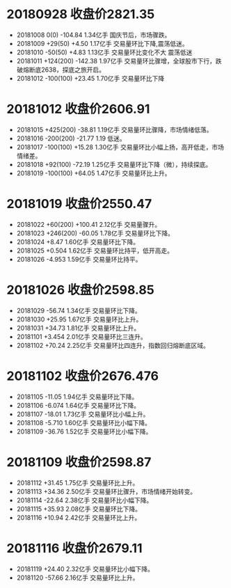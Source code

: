 # 20180928 收盘价2821.35

* 20181008 0(0)      -104.84 1.34亿手 国庆节后，市场骤跌。
* 20181009 +29(50)   +4.50   1.17亿手 交易量环比下降,震荡低迷。
* 20181010 -50(50)   +4.83   1.13亿手 交易量环比变化不大  震荡低迷
* 20181011 +124(200) -142.38 1.97亿手 交易量环比骤增，全球股市下行，跌破熔断底2638，探底之旅开启。
* 20181012 -100(100) +23.45  1.70亿手 交易量环比下降

# 20181012 收盘价2606.91

* 20181015 +425(200) -38.81  1.19亿手 交易量环比骤降，市场情绪低落。
* 20181016 -200(200) -21.77  1.19 低迷。
* 20181017 -100(100) +15.28  1.30亿手 交易量环比小幅上扬，高开低走，市场情绪差。
* 20181018  +92(100) -72.19  1.25亿手 交易量环比下降（微），持续探底。
* 20181019 -100(100) +64.05  1.47亿手 交易量环比上升。

# 20181019 收盘价2550.47

* 20181022  +60(200) +100.41 2.12亿手 交易量骤升。
* 20181023 +246(200) -60.05  1.78亿手 交易量环比下降。
* 20181024           +8.47   1.60亿手 交易量环比下降。
* 20181025           +0.504  1.62亿手 交易量环比持平，低开高走。
* 20181026           -4.953  1.59亿手 交易量环比持平。

# 20181026 收盘价2598.85

* 20181029           -56.74  1.34亿手 交易量环比下降。
* 20181030           +25.95  1.67亿手 交易量环比上升。
* 20181031           +34.73  1.81亿手 交易量环比上升。
* 20181101           +3.454  2.01亿手 交易量环比三连升。
* 20181102           +70.24  2.25亿手 交易量环比四连升，指数回归熔断底区域。

# 20181102 收盘价2676.476

* 20181105           -11.05  1.94亿手 交易量环比下降。
* 20181106           -6.074  1.64亿手 交易量环比下降。
* 20181107           -18.01  1.73亿手 交易量环比小幅上升。
* 20181108           -5.710  1.60亿手 交易量环比小幅下降。
* 20181109           -36.76  1.52亿手 交易量环比小幅下降。

# 20181109 收盘价2598.87

* 20181112           +31.45  1.75亿手 交易量环比上升。
* 20181113           +34.36  2.50亿手 交易量环比骤升，市场情绪开始转变。
* 20181114           -22.64  2.38亿手 交易量环比小幅下降。
* 20181115           +35.93  2.08亿手 交易量环比下降。
* 20181116           +10.94  2.42亿手 交易量环比上升。

# 20181116 收盘价2679.11

* 20181119           +24.40  2.32亿手 交易量环比小幅下降。
* 20181120           -57.66  2.16亿手 交易量环比上升。




